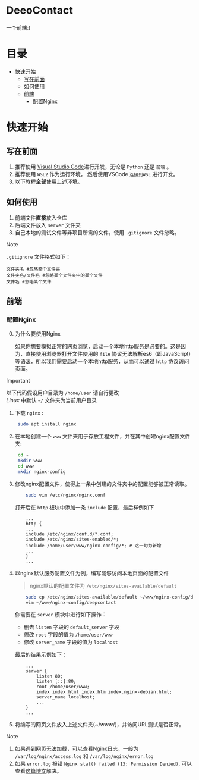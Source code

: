 # DeeoContact
一个前端:)

# 目录

- [快速开始](#快速开始)
  - [写在前面](#写在前面)
  - [如何使用](#如何使用)
  - [前端](#前端)
    - [配置Nginx](#配置nginx)

# 快速开始

## 写在前面

1. 推荐使用 [Visual Studio Code](https://code.visualstudio.com/)进行开发，无论是 `Python` 还是 `前端` 。
2. 推荐使用 `WSL2` 作为运行环境， 然后使用VSCode `连接到WSL` 进行开发。
3. 以下教程**全部**使用上述环境。

## 如何使用

1. 前端文件**直接**放入仓库
2. 后端文件放入 `server` 文件夹
3. 自己本地的测试文件等非项目所需的文件，使用 `.gitignore` 文件忽略。
> [!NOTE]
> `.gitignore` 文件格式如下：
> ```
> 文件夹名 #忽略整个文件夹
> 文件夹名/文件名 #忽略某个文件夹中的某个文件
> 文件名 #忽略某个文件
> ```

## 前端

### 配置Nginx

0. 为什么要使用Nginx

    如果你想要模拟正常的网页浏览，启动一个本地http服务是必要的。这是因为，直接使用浏览器打开文件使用的 `file` 协议无法解析es6（即JavaScript）等语法，所以我们需要启动一个本地http服务，从而可以通过 `http` 协议访问页面。

> [!IMPORTANT]
> 以下代码假设用户目录为 `/home/user` 请自行更改 \
> *Linux* 中默认 `~/` 文件夹为当前用户目录

1. 下载 `nginx` :
   ``` bash
    sudo apt install nginx
   ```
2. 在本地创建一个 `www` 文件夹用于存放工程文件，并在其中创建nginx配置文件夹:
   ``` bash
    cd ~
    mkdir www
    cd www
    mkdir nginx-config
   ```
3. 修改nginx配置文件，使得上一条中创建的文件夹中的配置能够被正常读取。
    ``` bash
        sudo vim /etc/nginx/nginx.conf
    ```
    打开后在 `http` 板块中添加一条 `include` 配置，最后样例如下
    ``` shell
        ...
        http {
        ...
        include /etc/nginx/conf.d/*.conf;
	    include /etc/nginx/sites-enabled/*;
        include /home/user/www/nginx-config/*; # 这一句为新增
        ...
        }
        ...
    ```
4. 以nginx默认服务配置文件为例，编写能够访问本地页面的配置文件
    > nginx默认的配置文件为 `/etc/nginx/sites-available/default`
    ```bash
        sudo cp /etc/nginx/sites-available/default ~/www/nginx-config/deepcontact
        vim ~/www/nginx-config/deepcontact
    ```
    你需要在 `server` 模块中进行如下操作：
     - 删去 `listen` 字段的 `default_server` 字段
     - 修改 `root` 字段的值为 `/home/user/www`
     - 修改 `server_name` 字段的值为 `localhost`

    最后的结果示例如下：
    ``` shell
        ...
        server {
            listen 80;
            listen [::]:80;
            root /home/user/www;
            index index.html index.htm index.nginx-debian.html;
            server_name localhost;
            ...
        }
        ...
    ```
5. 将编写的网页文件放入上述文件夹(~/www/)，并访问URL测试是否正常。
> [!NOTE]
> 1. 如果遇到网页无法加载，可以查看Nginx日志，一般为 `/var/log/nginx/access.log` 和 `/var/log/nginx/error.log`
> 2. 如果 `error.log` 报错 `Nginx stat() failed (13: Permission Denied)`, 可以查看[这篇博文](https://blog.csdn.net/ZeroCore_Zero/article/details/136265868)解决。